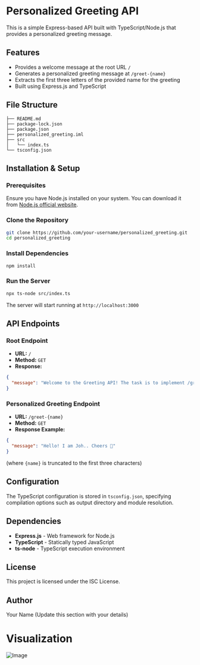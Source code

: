 # Personalized Greeting API

This is a simple Express-based API built with TypeScript/Node.js that provides a personalized greeting message.

## Features

- Provides a welcome message at the root URL `/`
- Generates a personalized greeting message at `/greet-{name}`
- Extracts the first three letters of the provided name for the greeting
- Built using Express.js and TypeScript

## File Structure

```
├── README.md
├── package-lock.json
├── package.json
├── personalized_greeting.iml
├── src
│   └── index.ts
└── tsconfig.json

```

## Installation & Setup

### Prerequisites

Ensure you have Node.js installed on your system. You can download it from [Node.js official website](https://nodejs.org/).

### Clone the Repository

```bash
git clone https://github.com/your-username/personalized_greeting.git
cd personalized_greeting

```

### Install Dependencies

```bash
npm install

```

### Run the Server

```bash
npx ts-node src/index.ts

```

The server will start running at `http://localhost:3000`

## API Endpoints

### Root Endpoint

- **URL:** `/`
- **Method:** `GET`
- **Response:**

```json
{
  "message": "Welcome to the Greeting API! The task is to implement /greet-{name} to get a personalized greeting."
}

```

### Personalized Greeting Endpoint

- **URL:** `/greet-{name}`
- **Method:** `GET`
- **Response Example:**

```json
{
  "message": "Hello! I am Joh.. Cheers 🥂"
}

```

(where `{name}` is truncated to the first three characters)

## Configuration

The TypeScript configuration is stored in `tsconfig.json`, specifying compilation options such as output directory and module resolution.

## Dependencies

- **Express.js** - Web framework for Node.js
- **TypeScript** - Statically typed JavaScript
- **ts-node** - TypeScript execution environment

## License

This project is licensed under the ISC License.

## Author

Your Name (Update this section with your details)

# Visualization

![Image](https://github.com/user-attachments/assets/014729c9-376e-48f1-9567-169b4996f19c)
